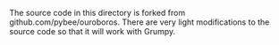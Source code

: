 The source code in this directory is forked from github.com/pybee/ouroboros. There are very light modifications to the source code so that it will work with Grumpy.
